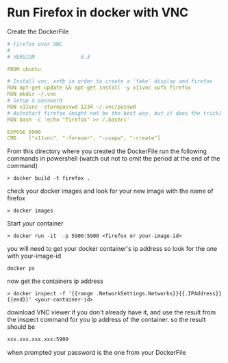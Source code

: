 # Run Firefox in docker with VNC

Create the DockerFile

```yml
# Firefox over VNC
#
# VERSION               0.3

FROM ubuntu

# Install vnc, xvfb in order to create a 'fake' display and firefox
RUN apt-get update && apt-get install -y x11vnc xvfb firefox
RUN mkdir ~/.vnc
# Setup a password
RUN x11vnc -storepasswd 1234 ~/.vnc/passwd
# Autostart firefox (might not be the best way, but it does the trick)
RUN bash -c 'echo "firefox" >> /.bashrc'

EXPOSE 5900
CMD    ["x11vnc", "-forever", "-usepw", "-create"]

```

From this directory where you created the DockerFile run the following commands in powershell (watch out not to omit the period at the end of the command)

```/bash/sh
> docker build -t firefox .
```

check your docker images and look for your new image with the name of firefox

```/bash/sh
> docker images
```

Start your container

```/bash/sh
> docker run -it  -p 5900:5900 <firefox or your-image-id>
```

you will need to get your docker container's ip address so look for the one with your-image-id

```/bash/sh
docker ps
```

now get the containers ip address

``` /bash/sh
> docker inspect -f '{{range .NetworkSettings.Networks}}{{.IPAddress}}{{end}}' <your-container-id>
```

download VNC viewer if you don't already have it, and use the result from the inspect command for you ip address of the container.
so the result should be

```txt
xxx.xxx.xxx.xxx:5900
```

when prompted your password is the one from your DockerFile
